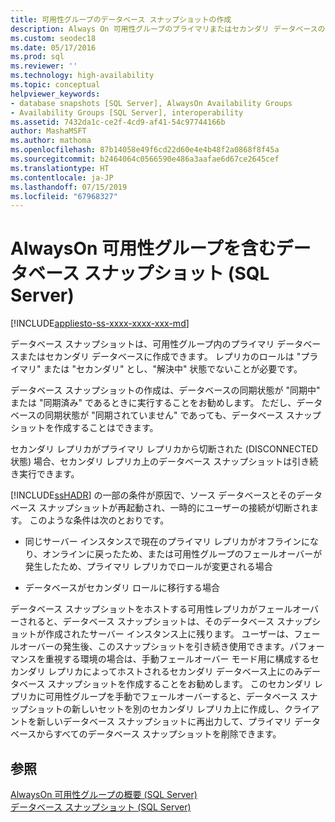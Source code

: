 ```yaml
---
title: 可用性グループのデータベース スナップショットの作成
description: Always On 可用性グループのプライマリまたはセカンダリ データベースのいずれかの、データベース スナップショットを作成する方法を説明します。
ms.custom: seodec18
ms.date: 05/17/2016
ms.prod: sql
ms.reviewer: ''
ms.technology: high-availability
ms.topic: conceptual
helpviewer_keywords:
- database snapshots [SQL Server], AlwaysOn Availability Groups
- Availability Groups [SQL Server], interoperability
ms.assetid: 7432da1c-ce2f-4cd9-af41-54c97744166b
author: MashaMSFT
ms.author: mathoma
ms.openlocfilehash: 87b14058e49f6cd22d60e4e4b48f2a0868f8f45a
ms.sourcegitcommit: b2464064c0566590e486a3aafae6d67ce2645cef
ms.translationtype: HT
ms.contentlocale: ja-JP
ms.lasthandoff: 07/15/2019
ms.locfileid: "67968327"
---
```

# <a name="database-snapshots-with-always-on-availability-groups-sql-server"></a>AlwaysOn 可用性グループを含むデータベース スナップショット (SQL Server)
[!INCLUDE[appliesto-ss-xxxx-xxxx-xxx-md](../../../includes/appliesto-ss-xxxx-xxxx-xxx-md.md)]

  データベース スナップショットは、可用性グループ内のプライマリ データベースまたはセカンダリ データベースに作成できます。 レプリカのロールは "プライマリ" または "セカンダリ" とし、"解決中" 状態でないことが必要です。  
  
 データベース スナップショットの作成は、データベースの同期状態が "同期中" または "同期済み" であるときに実行することをお勧めします。 ただし、データベースの同期状態が "同期されていません" であっても、データベース スナップショットを作成することはできます。  
  
 セカンダリ レプリカがプライマリ レプリカから切断された (DISCONNECTED 状態) 場合、セカンダリ レプリカ上のデータベース スナップショットは引き続き実行できます。  
  
 [!INCLUDE[ssHADR](../../../includes/sshadr-md.md)] の一部の条件が原因で、ソース データベースとそのデータベース スナップショットが再起動され、一時的にユーザーの接続が切断されます。 このような条件は次のとおりです。  
  
-   同じサーバー インスタンスで現在のプライマリ レプリカがオフラインになり、オンラインに戻ったため、または可用性グループのフェールオーバーが発生したため、プライマリ レプリカでロールが変更される場合  
  
-   データベースがセカンダリ ロールに移行する場合  
  
 データベース スナップショットをホストする可用性レプリカがフェールオーバーされると、データベース スナップショットは、そのデータベース スナップショットが作成されたサーバー インスタンス上に残ります。 ユーザーは、フェールオーバーの発生後、このスナップショットを引き続き使用できます。パフォーマンスを重視する環境の場合は、手動フェールオーバー モード用に構成するセカンダリ レプリカによってホストされるセカンダリ データベース上にのみデータベース スナップショットを作成することをお勧めします。  このセカンダリ レプリカに可用性グループを手動でフェールオーバーすると、データベース スナップショットの新しいセットを別のセカンダリ レプリカ上に作成し、クライアントを新しいデータベース スナップショットに再出力して、プライマリ データベースからすべてのデータベース スナップショットを削除できます。  
  
## <a name="see-also"></a>参照  
 [AlwaysOn 可用性グループの概要 &#40;SQL Server&#41;](../../../database-engine/availability-groups/windows/overview-of-always-on-availability-groups-sql-server.md)   
 [データベース スナップショット &#40;SQL Server&#41;](../../../relational-databases/databases/database-snapshots-sql-server.md)  
  
  
